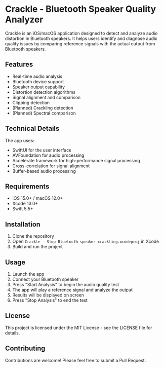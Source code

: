 # Crackle - Bluetooth Speaker Quality Analyzer

Crackle is an iOS/macOS application designed to detect and analyze audio distortion in Bluetooth speakers. It helps users identify and diagnose audio quality issues by comparing reference signals with the actual output from Bluetooth speakers.

## Features

- Real-time audio analysis
- Bluetooth device support
- Speaker output capability
- Distortion detection algorithms
- Signal alignment and comparison
- Clipping detection
- (Planned) Crackling detection
- (Planned) Spectral comparison

## Technical Details

The app uses:
- SwiftUI for the user interface
- AVFoundation for audio processing
- Accelerate framework for high-performance signal processing
- Cross-correlation for signal alignment
- Buffer-based audio processing

## Requirements

- iOS 15.0+ / macOS 12.0+
- Xcode 13.0+
- Swift 5.5+

## Installation

1. Clone the repository
2. Open `Crackle - Stop Bluetooth speaker crackling.xcodeproj` in Xcode
3. Build and run the project

## Usage

1. Launch the app
2. Connect your Bluetooth speaker
3. Press "Start Analysis" to begin the audio quality test
4. The app will play a reference signal and analyze the output
5. Results will be displayed on screen
6. Press "Stop Analysis" to end the test

## License

This project is licensed under the MIT License - see the LICENSE file for details.

## Contributing

Contributions are welcome! Please feel free to submit a Pull Request. 